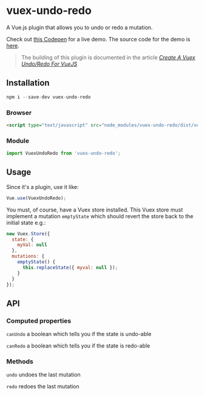 # vuex-undo-redo

A Vue.js plugin that allows you to undo or redo a mutation.

Check out [this Codepen](https://codepen.io/anthonygore/pen/NwGmqJ) for a live demo. The source code for the demo is [here](https://github.com/anthonygore/vuex-undo-redo-example).

> The building of this plugin is documented in the article *[Create A Vuex Undo/Redo For VueJS](https://vuejsdevelopers.com/2017/11/13/vue-js-vuex-undo-redo/)*

## Installation

```js
npm i --save-dev vuex-undo-redo
```

### Browser

```html
<script type="text/javascript" src="node_modules/vuex-undo-redo/dist/vuex-undo-redo.min.js"></script>
```

### Module

```js
import VuexUndoRedo from 'vuex-undo-redo';
```

## Usage

Since it's a plugin, use it like:

```js
Vue.use(VuexUndoRedo);
```

You must, of course, have a Vuex store installed. This Vuex store must implement a mutation `emptyState` which should revert the store back to the initial state e.g.:

```js
new Vuex.Store({
  state: {
    myVal: null
  },
  mutations: {
    emptyState() {
      this.replaceState({ myval: null });       
    }
  }
});
```

## API

### Computed properties

`canUndo` a boolean which tells you if the state is undo-able

`canRedo` a boolean which tells you if the state is redo-able

### Methods

`undo` undoes the last mutation

`redo` redoes the last mutation
